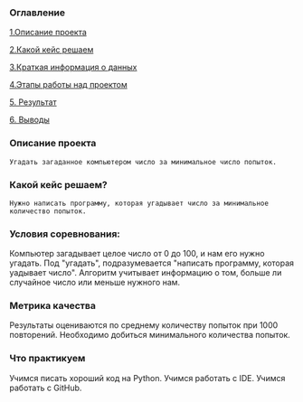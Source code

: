 ### Оглавление
[1.Описание проекта]()

[2.Какой кейс решаем]()

[3.Краткая информация о данных]()

[4.Этапы работы над проектом]() 

[5. Результат]()

[6. Выводы]()

### Описание проекта
    Угадать загаданное компьютером число за минимальное число попыток.

 ###  Какой кейс решаем?
    Нужно написать программу, которая угадывает число за минимальное количество попыток.  

 ###     Условия соревнования:

Компьютер загадывает целое число от 0 до 100, и нам его нужно угадать. Под "угадать", подразумевается "написать программу, которая уадывает число".
Алгоритм учитывает информацию о том, больше ли случайное число или меньше нужного нам.


  ###  Метрика качества

Результаты оцениваются по среднему количеству попыток при 1000 повторений. Необходимо добиться минимального количества попыток.
  ###   Что практикуем

Учимся писать хороший код на Python.
Учимся работать с IDE.
Учимся работать с GitHub.
